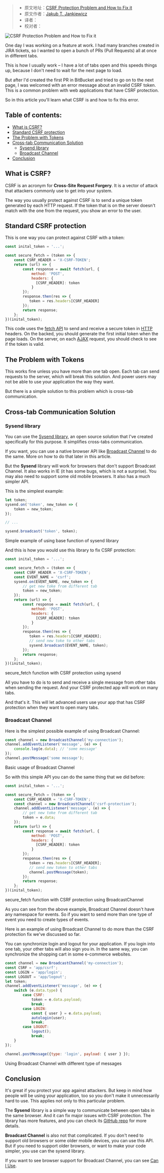 > -  原文地址：[CSRF Protection Problem and How to Fix it](https://www.freecodecamp.org/news/csrf-protection-problem-and-how-to-fix-it/)
> -  原文作者：[Jakub T. Jankiewicz](https://www.freecodecamp.org/news/author/jcubic/)
> -  译者：
> -  校对者：

![CSRF Protection Problem and How to Fix it](https://www.freecodecamp.org/news/content/images/size/w2000/2022/03/laptop-security-virus-protection-internet-malware-1588329-pxhere.com.jpg)

One day I was working on a feature at work. I had many branches created in JIRA tickets, so I wanted to open a bunch of PRs (Pull Requests) all at once in different tabs.

This is how I usually work – I have a lot of tabs open and this speeds things up, because I don't need to wait for the next page to load.

But after I'd created the first PR in BitBucket and tried to go on to the next page, I was welcomed with an error message about an invalid CSRF token. This is a common problem with web applications that have CSRF protection.

So in this article you'll learn what CSRF is and how to fix this error.

## Table of contents:

-   [What is CSRF?](#what-is-csrf)
-   [Standard CSRF protection](#standard-csrf-protection)
-   [The Problem with Tokens](#the-problem-with-tokens)
-   [Cross-tab Communication Solution](#cross-tab-communication-solution)
    -   [Sysend library](#sysend-library)
    -   [Broadcast Channel](#broadcast-channel)
-   [Conclusion](#conclusion)

## What is CSRF?

CSRF is an acronym for **Cross-Site Request Forgery**. It is a vector of attack that attackers commonly use to get into your system.

The way you usually protect against CSRF is to send a unique token generated by each HTTP request. If the token that is on the server doesn't match with the one from the request, you show an error to the user.

## Standard CSRF protection

This is one way you can protect against CSRF with a token:

```javascript
const inital_token = '...';

const secure_fetch = (token => {
    const CSRF_HEADER = 'X-CSRF-TOKEN';
    return (url) => {
        const response = await fetch(url, {
            method: 'POST',
            headers: {
              [CSRF_HEADER]: token
            }
        });
        response.then(res => {
           token = res.headers[CSRF_HEADER]
        });
        return response;
    };
})(inital_token);
```

This code uses the [fetch API](https://developer.mozilla.org/en-US/docs/Web/API/Fetch_API) to send and receive a secure token in [HTTP](https://en.wikipedia.org/wiki/Hypertext_Transfer_Protocol) headers. On the backed, you should generate the first initial token when the page loads. On the server, on each [AJAX](https://en.wikipedia.org/wiki/Ajax_(programming)) request, you should check to see if the token is valid.

## The Problem with Tokens

This works fine unless you have more than one tab open. Each tab can send requests to the server, which will break this solution. And power users may not be able to use your application the way they want.

But there is a simple solution to this problem which is cross-tab communication.

## Cross-tab Communication Solution

### Sysend library

You can use the [Sysend library](https://github.com/jcubic/sysend.js), an open source solution that I've created specifically for this purpose. It simplifies cross-tabs communication.

If you want, you can use a native browser API like [Broadcast Channel](https://developer.mozilla.org/en-US/docs/Web/API/BroadcastChannel) to do the same. More on how to do that later in this article.

But the **Sysend** library will work for browsers that don't support Broadcast Channel. It also works in IE (it has some bugs, which is not a surprise). You may also need to support some old mobile browsers. It also has a much simpler API.

This is the simplest example:

```javascript
let token;
sysend.on('token', new_token => {
    token = new_token;
});

// ...

sysend.broadcast('token', token);
```

Simple example of using base function of sysend library

And this is how you would use this library to fix CSRF protection:

```javascript
const inital_token = '...';

const secure_fetch = (token => {
    const CSRF_HEADER = 'X-CSRF-TOKEN';
    const EVENT_NAME = 'csrf';
    sysend.on(EVENT_NAME, new_token => {
        // get new toke from different tab
        token = new_token;
    });
    return (url) => {
        const response = await fetch(url, {
            method: 'POST',
            headers: {
              [CSRF_HEADER]: token
            }
        });
        response.then(res => {
           token = res.headers[CSRF_HEADER];
           // send new toke to other tabs
           sysend.broadcast(EVENT_NAME, token); 
        });
        return response;
    };
})(inital_token);
```

secure\_fetch function with CSRF protection using sysend

All you have to do is to send and receive a single message from other tabs when sending the request. And your CSRF protected app will work on many tabs.

And that's it. This will let advanced users use your app that has CSRF protection when they want to open many tabs.

### Broadcast Channel

Here is the simplest possible example of using Broadcast Channel:

```javascript
const channel = new BroadcastChannel('my-connection');
channel.addEventListener('message', (e) => {
    console.log(e.data); // 'some message'
});
channel.postMessage('some message');
```

Basic usage of Broadcast Channel

So with this simple API you can do the same thing that we did before:

```javascript
const inital_token = '...';

const secure_fetch = (token => {
    const CSRF_HEADER = 'X-CSRF-TOKEN';
    const channel = new BroadcastChannel('csrf-protection');
    channel.addEventListener('message', (e) => {
        // get new toke from different tab
    	token = e.data;
    });
    return (url) => {
        const response = await fetch(url, {
            method: 'POST',
            headers: {
              [CSRF_HEADER]: token
            }
        });
        response.then(res => {
           token = res.headers[CSRF_HEADER];
           // send new token to other tabs
           channel.postMessage(token);
        });
        return response;
    };
})(inital_token);
```

secure\_fetch function with CSRF protection using BroadcastChannel

As you can see from the above example, Broadcast Channel doesn't have any namespace for events. So if you want to send more than one type of event you need to create types of events.

Here is an example of using Broadcast Channel to do more than the CSRF protection fix we've discussed so far.

You can synchronize login and logout for your application. If you login into one tab, your other tabs will also sign you in. In the same way, you can synchronize the shopping cart in some e-commerce websites.

```javascript
const channel = new BroadcastChannel('my-connection');
const CSRF = 'app/csrf';
const LOGIN = 'app/login';
const LOGOUT = 'app/logout';
let token;
channel.addEventListener('message', (e) => {
    switch (e.data.type) {
        case CSRF:
            token = e.data.payload;
            break;
        case LOGIN:
            const { user } = e.data.payload;
            autologin(user);
            break;
        case LOGOUT:
            logout();
            break;
    }
});

channel.postMessage({type: 'login', payload: { user } });
```

Using Broadcast Channel with different type of messages

## Conclusion

It's great if you protect your app against attackers. But keep in mind how people will be using your application, too so you don't make it unnecessarily hard to use. This applies not only to this particular problem.

The **Sysend** library is a simple way to communicate between open tabs in the same browser. And it can fix major issues with CSRF protection. The library has more features, and you can check its [GitHub repo](https://github.com/jcubic/sysend.js) for more details.

**Broadcast Channel** is also not that complicated. If you don't need to support old browsers or some older mobile devices, you can use this API. But if you need to support older browsers, or want to make your code simpler, you use can the sysend library.

If you want to see browser support for Broadcast Channel, you can see [Can I Use](https://caniuse.com/broadcastchannel).